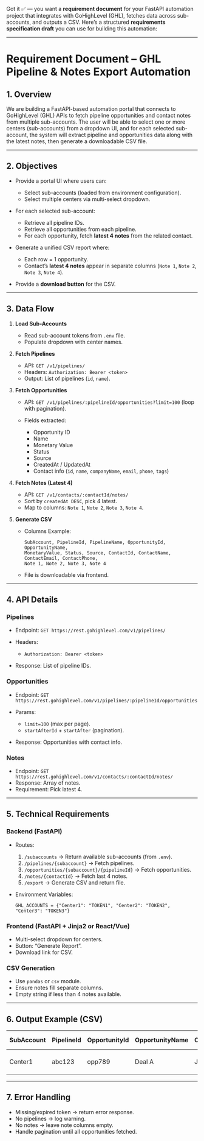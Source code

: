 Got it ✅ — you want a **requirement document** for your FastAPI automation project that integrates with GoHighLevel (GHL), fetches data across sub-accounts, and outputs a CSV. Here’s a structured **requirements specification draft** you can use for building this automation:

---

# **Requirement Document – GHL Pipeline & Notes Export Automation**

## **1. Overview**

We are building a FastAPI-based automation portal that connects to GoHighLevel (GHL) APIs to fetch pipeline opportunities and contact notes from multiple sub-accounts. The user will be able to select one or more centers (sub-accounts) from a dropdown UI, and for each selected sub-account, the system will extract pipeline and opportunities data along with the latest notes, then generate a downloadable CSV file.

---

## **2. Objectives**

* Provide a portal UI where users can:

  * Select sub-accounts (loaded from environment configuration).
  * Select multiple centers via multi-select dropdown.
* For each selected sub-account:

  * Retrieve all pipeline IDs.
  * Retrieve all opportunities from each pipeline.
  * For each opportunity, fetch **latest 4 notes** from the related contact.
* Generate a unified CSV report where:

  * Each row = 1 opportunity.
  * Contact’s **latest 4 notes** appear in separate columns (`Note 1`, `Note 2`, `Note 3`, `Note 4`).
* Provide a **download button** for the CSV.

---

## **3. Data Flow**

1. **Load Sub-Accounts**

   * Read sub-account tokens from `.env` file.
   * Populate dropdown with center names.

2. **Fetch Pipelines**

   * API: `GET /v1/pipelines/`
   * Headers: `Authorization: Bearer <token>`
   * Output: List of pipelines (`id`, `name`).

3. **Fetch Opportunities**

   * API: `GET /v1/pipelines/:pipelineId/opportunities?limit=100` (loop with pagination).
   * Fields extracted:

     * Opportunity ID
     * Name
     * Monetary Value
     * Status
     * Source
     * CreatedAt / UpdatedAt
     * Contact info (`id`, `name`, `companyName`, `email`, `phone`, `tags`)

4. **Fetch Notes (Latest 4)**

   * API: `GET /v1/contacts/:contactId/notes/`
   * Sort by `createdAt DESC`, pick 4 latest.
   * Map to columns: `Note 1`, `Note 2`, `Note 3`, `Note 4`.

5. **Generate CSV**

   * Columns Example:

     ```
     SubAccount, PipelineId, PipelineName, OpportunityId, OpportunityName, 
     MonetaryValue, Status, Source, ContactId, ContactName, ContactEmail, ContactPhone, 
     Note 1, Note 2, Note 3, Note 4
     ```
   * File is downloadable via frontend.

---

## **4. API Details**

### **Pipelines**

* Endpoint: `GET https://rest.gohighlevel.com/v1/pipelines/`
* Headers:

  * `Authorization: Bearer <token>`
* Response: List of pipeline IDs.

### **Opportunities**

* Endpoint: `GET https://rest.gohighlevel.com/v1/pipelines/:pipelineId/opportunities`
* Params:

  * `limit=100` (max per page).
  * `startAfterId` + `startAfter` (pagination).
* Response: Opportunities with contact info.

### **Notes**

* Endpoint: `GET https://rest.gohighlevel.com/v1/contacts/:contactId/notes/`
* Response: Array of notes.
* Requirement: Pick latest 4.

---

## **5. Technical Requirements**

### **Backend (FastAPI)**

* Routes:

  1. `/subaccounts` → Return available sub-accounts (from `.env`).
  2. `/pipelines/{subaccount}` → Fetch pipelines.
  3. `/opportunities/{subaccount}/{pipelineId}` → Fetch opportunities.
  4. `/notes/{contactId}` → Fetch last 4 notes.
  5. `/export` → Generate CSV and return file.

* Environment Variables:

  ```
  GHL_ACCOUNTS = {"Center1": "TOKEN1", "Center2": "TOKEN2", "Center3": "TOKEN3"}
  ```

### **Frontend (FastAPI + Jinja2 or React/Vue)**

* Multi-select dropdown for centers.
* Button: “Generate Report”.
* Download link for CSV.

### **CSV Generation**

* Use `pandas` or `csv` module.
* Ensure notes fill separate columns.
* Empty string if less than 4 notes available.

---

## **6. Output Example (CSV)**

| SubAccount | PipelineId | OpportunityId | OpportunityName | ContactName | ContactEmail                        | Status | Note 1         | Note 2     | Note 3             | Note 4 |
| ---------- | ---------- | ------------- | --------------- | ----------- | ----------------------------------- | ------ | -------------- | ---------- | ------------------ | ------ |
| Center1    | abc123     | opp789        | Deal A          | John Deo    | [john@deo.com](mailto:john@deo.com) | open   | Call scheduled | Sent quote | Follow-up tomorrow | —      |

---

## **7. Error Handling**

* Missing/expired token → return error response.
* No pipelines → log warning.
* No notes → leave note columns empty.
* Handle pagination until all opportunities fetched.



